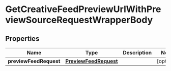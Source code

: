 

# GetCreativeFeedPreviewUrlWithPreviewSourceRequestWrapperBody


## Properties

Name | Type | Description | Notes
------------ | ------------- | ------------- | -------------
**previewFeedRequest** | [**PreviewFeedRequest**](PreviewFeedRequest.md) |  |  [optional]




